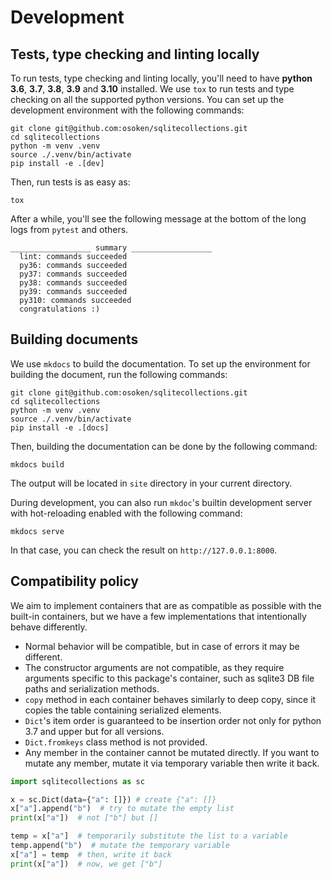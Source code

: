 # Development

## Tests, type checking and linting locally

To run tests, type checking and linting locally, you'll need to have **python 3.6**, **3.7**, **3.8**, **3.9** and **3.10** installed.
We use `tox` to run tests and type checking on all the supported python versions.
You can set up the development environment with the following commands:

```
git clone git@github.com:osoken/sqlitecollections.git
cd sqlitecollections
python -m venv .venv
source ./.venv/bin/activate
pip install -e .[dev]
```

Then, run tests is as easy as:

```
tox
```

After a while, you'll see the following message at the bottom of the long logs from `pytest` and others.

```
__________________ summary __________________
  lint: commands succeeded
  py36: commands succeeded
  py37: commands succeeded
  py38: commands succeeded
  py39: commands succeeded
  py310: commands succeeded
  congratulations :)
```

## Building documents

We use `mkdocs` to build the documentation.
To set up the environment for building the document, run the following commands:

```
git clone git@github.com:osoken/sqlitecollections.git
cd sqlitecollections
python -m venv .venv
source ./.venv/bin/activate
pip install -e .[docs]
```

Then, building the documentation can be done by the following command:

```
mkdocs build
```

The output will be located in `site` directory in your current directory.

During development, you can also run `mkdoc`'s builtin development server with hot-reloading enabled with the following command:

```
mkdocs serve
```

In that case, you can check the result on `http://127.0.0.1:8000`.

## Compatibility policy

We aim to implement containers that are as compatible as possible with the built-in containers, but we have a few implementations that intentionally behave differently.

- Normal behavior will be compatible, but in case of errors it may be different.
- The constructor arguments are not compatible, as they require arguments specific to this package's container, such as sqlite3 DB file paths and serialization methods.
- `copy` method in each container behaves similarly to deep copy, since it copies the table containing serialized elements.
- `Dict`'s item order is guaranteed to be insertion order not only for python 3.7 and upper but for all versions.
- `Dict.fromkeys` class method is not provided.
- Any member in the container cannot be mutated directly. If you want to mutate any member, mutate it via temporary variable then write it back.

```python
import sqlitecollections as sc

x = sc.Dict(data={"a": []}) # create {"a": []}
x["a"].append("b")  # try to mutate the empty list
print(x["a"])  # not ["b"] but []

temp = x["a"]  # temporarily substitute the list to a variable
temp.append("b")  # mutate the temporary variable
x["a"] = temp  # then, write it back
print(x["a"])  # now, we get ["b"]
```
